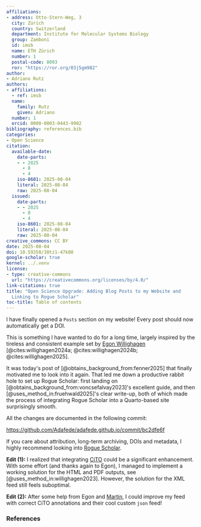 ```yaml
---
affiliations:
- address: Otto-Stern-Weg, 3
  city: Zürich
  country: Switzerland
  department: Institute for Molecular Systems Biology
  group: Zamboni
  id: imsb
  name: ETH Zürich
  number: 1
  postal-code: 8093
  ror: "https://ror.org/03j5gm982"
author:
- Adriano Rutz
authors:
- affiliations:
  - ref: imsb
  name:
    family: Rutz
    given: Adriano
  number: 1
  orcid: 0000-0003-0443-9902
bibliography: references.bib
categories:
- Open Science
citation:
  available-date:
    date-parts:
    - - 2025
      - 8
      - 4
    iso-8601: 2025-08-04
    literal: 2025-08-04
    raw: 2025-08-04
  issued:
    date-parts:
    - - 2025
      - 8
      - 4
    iso-8601: 2025-08-04
    literal: 2025-08-04
    raw: 2025-08-04
creative_commons: CC BY
date: 2025-08-04
doi: 10.59350/38tz1-47k08
google-scholar: true
kernel: ../.venv
license:
- type: creative-commons
  url: "https://creativecommons.org/licenses/by/4.0/"
link-citations: true
title: "Open Science Upgrade: Adding Blog Posts to my Website and
  Linking to Rogue Scholar"
toc-title: Table of contents
---
```


I have finally opened a `Posts` section on my website! Every post should
now automatically get a DOI.

This is something I have wanted to do for a long time, largely inspired
by the tireless and consistent example set by [Egon
Willighagen](https://scholia.toolforge.org/author/Q20895241)
[@cites:willighagen2024a; @cites:willighagen2024b; @cites:willighagen2025].

It was today's post of [@obtains_background_from:fenner2025] that
finally motivated me to look into it again. That led me down a
productive rabbit hole to set up Rogue Scholar: first landing on
[@obtains_background_from:voncsefalvay2023]'s excellent guide, and then
[@uses_method_in:fruehwald2025]'s clear write-up, both of which made the
process of integrating Rogue Scholar into a Quarto-based site
surprisingly smooth.

All the changes are documented in the following commit:

<https://github.com/Adafede/adafede.github.io/commit/bc2dfe6f>

If you care about attribution, long-term archiving, DOIs and metadata, I
highly recommend looking into [Rogue
Scholar](https://rogue-scholar.org/).

**Edit (1):** I realized that integrating
[CiTO](https://sparontologies.github.io/cito/current/cito.html) could be
a significant enhancement. With some effort (and thanks again to Egon),
I managed to implement a working solution for the HTML and PDF outputs,
see [@uses_method_in:willighagen2023]. However, the solution for the XML
feed still feels suboptimal.

**Edit (2):** After some help from Egon and
[Martin](https://scholia.toolforge.org/author/Q30532925), I could
improve my feed with correct CiTO annotations and their cool custom
`json` feed!

### References
